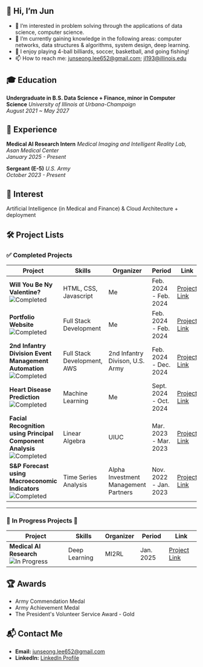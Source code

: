 ## 👋 Hi, I’m Jun
- 👀 I’m interested in problem solving through the applications of data science, computer science.
- 🌱 I’m currently gaining knowledge in the following areas: computer networks, data structures & algorithms, system design, deep learning.
- 💞️ I enjoy playing 4-ball billiards, soccer, basketball, and going fishing!
- 📫 How to reach me: junseong.lee652@gmail.com; jl193@illinois.edu

## 🎓 Education 
**Undergraduate in B.S. Data Science + Finance, minor in Computer Science**  *University of Illinois at Urbana-Champaign*  
*August 2021 ~ May 2027*

## 💼 Experience 
**Medical AI Research Intern**  *Medical Imaging and Intelligent Reality Lab, Asan Medical Center*  
*January 2025 - Present*  

**Sergeant (E-5)**  *U.S. Army*  
*October 2023 - Present*  


## 🎯 Interest 
Artificial Intelligence (in Medical and Finance) & 
Cloud Architecture + deployment

## 🛠️ Project Lists 

### ✅ **Completed Projects** 
| **Project**                                           | **Skills**                                  | **Organizer**                                            | **Period**              | **Link**           |
|-------------------------------------------------------|---------------------------------------------|----------------------------------------------------------|-------------------------|--------------------|
| **Will You Be Ny Valentine?** ![Completed](https://img.shields.io/badge/Status-Completed-brightgreen) |   HTML, CSS, Javascript   | Me          | Feb. 2024 - Feb. 2024              | [Project Link](#)  |
| **Portfolio Website** ![Completed](https://img.shields.io/badge/Status-Completed-brightgreen) |   Full Stack Development   | Me          | Feb. 2024 - Feb. 2024              | [Project Link](#)  |
| **2nd Infantry Division Event Management Automation** ![Completed](https://img.shields.io/badge/Status-Completed-brightgreen) | Full Stack Development, AWS | 2nd Infantry Divison, U.S. Army | Feb. 2024 - Dec. 2024    | [Project Link](#)  |
| **Heart Disease Prediction** ![Completed](https://img.shields.io/badge/Status-Completed-brightgreen) |   Machine Learning   | Me          | Sept. 2024 - Oct. 2024              | [Project Link](#)  |
|**Facial Recognition using Principal Component Analysis** ![Completed](https://img.shields.io/badge/Status-Completed-brightgreen) | Linear Algebra | UIUC  | Mar. 2023 - Mar. 2023    | [Project Link](#)  |
| **S&P Forecast using Macroeconomic Indicators** ![Completed](https://img.shields.io/badge/Status-Completed-brightgreen) | Time Series Analysis  | Alpha Investment Management Partners | Nov. 2022 - Jan. 2023| [Project Link](#) |
---

### 🚧 **In Progress Projects** 🚧
| **Project**                                           | **Skills**                                  | **Organizer**                                            | **Period**              | **Link**           |
|-------------------------------------------------------|---------------------------------------------|----------------------------------------------------------|-------------------------|--------------------|
| **Medical AI Research** ![In Progress](https://img.shields.io/badge/Status-In%20Progress-yellow) | Deep Learning    | MI2RL   | Jan. 2025      | [Project Link](#)  |

## 🏆 Awards 
- Army Commendation Medal
- Army Achievement Medal
- The President's Volunteer Service Award - Gold

## 📬 Contact Me 
- **Email:** [junseong.lee652@gmail.com](mailto:junseong.lee652@gmail.com)
- **LinkedIn:** [LinkedIn Profile](#)

